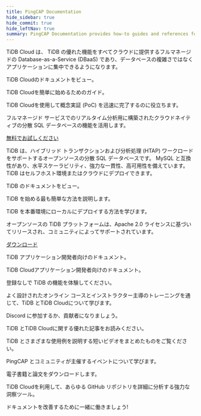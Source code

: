 ```yaml
---
title: PingCAP Documentation
hide_sidebar: true
hide_commit: true
hide_leftNav: true
summary: PingCAP Documentation provides how-to guides and references for using TiDB Cloud and TiDB, including data migration and application building. TiDB Cloud is a fully-managed Database-as-a-Service, offering easy access to the power of a cloud-native, distributed SQL database. TiDB is an open-source distributed SQL database with MySQL compatibility, horizontal scalability, and high availability. Developers can access documentation for application development and explore additional resources such as TiDB Playground, PingCAP Education, and community engagement opportunities.
---
```


<DocHomeContainer title="PingCAP ドキュメント" subTitle="Explore the how-to guides and references you need to use TiDB Cloud and TiDB, migrate data, and build your applications on the database.">

<DocHomeSection label="TiDB Cloud" anchor="tidb-cloud" id="tidb-cloud">

TiDB Cloud は、 TiDB の優れた機能をすべてクラウドに提供するフルマネージドの Database-as-a-Service (DBaaS) であり、データベースの複雑さではなくアプリケーションに集中できるようになります。

<DocHomeCardContainer>

<DocHomeCard href="https://docs.pingcap.com/tidbcloud" icon="doc2" label="TiDB Cloud Docs">

TiDB Cloudのドキュメントをビュー。

</DocHomeCard>

<DocHomeCard href="https://docs.pingcap.com/tidbcloud/tidb-cloud-quickstart" icon="cloud5" label="Get Started with TiDB Cloud">

TiDB Cloudを簡単に始めるためのガイド。

</DocHomeCard>

<DocHomeCard href="https://docs.pingcap.com/tidbcloud/tidb-cloud-poc" icon="cloud3" label="Perform a PoC with TiDB Cloud">

TiDB Cloudを使用して概念実証 (PoC) を迅速に完了するのに役立ちます。

</DocHomeCard>

</DocHomeCardContainer>

フルマネージド サービスでのリアルタイム分析用に構築されたクラウドネイティブの分散 SQL データベースの機能を活用します。

<a href="https://tidbcloud.com/free-trial" class="button" target="_blank" referrerpolicy="no-referrer-when-downgrade">無料でお試しください</a>

</DocHomeSection>

<DocHomeSection label="TiDB" anchor="tidb" id="tidb">

<!-- Localization note for TiDB:

- English: use distributed SQL, and start to emphasize HTAP
- Chinese: can keep "NewSQL" and emphasize one-stop real-time HTAP ("一栈式实时 HTAP")
- Japanese: use NewSQL because it is well-recognized

-->

TiDB は、ハイブリッド トランザクションおよび分析処理 (HTAP) ワークロードをサポートするオープンソースの分散 SQL データベースです。 MySQL と互換性があり、水平スケーラビリティ、強力な一貫性、高可用性を備えています。 TiDB はセルフホスト環境またはクラウドにデプロイできます。

<DocHomeCardContainer>

<DocHomeCard href="https://docs.pingcap.com/tidb/stable" icon="doc1" label="TiDB Docs">

TiDB のドキュメントをビュー。

</DocHomeCard>

<DocHomeCard href="https://docs.pingcap.com/tidb/stable/quick-start-with-tidb" icon="doc5" label="Get Started with TiDB">

TiDB を始める最も簡単な方法を説明します。

</DocHomeCard>

<DocHomeCard href="https://docs.pingcap.com/tidb/stable/production-deployment-using-tiup" icon="cloud7" label="Deploy a Local TiDB Cluster">

TiDB を本番環境にローカルにデプロイする方法を学びます。

</DocHomeCard>

</DocHomeCardContainer>

オープンソースの TiDB プラットフォームは、Apache 2.0 ライセンスに基づいてリリースされ、コミュニティによってサポートされています。

<a href="https://en.pingcap.com/download/" class="button" target="_blank" referrerpolicy="no-referrer-when-downgrade">ダウンロード</a>

</DocHomeSection>

<DocHomeSection label="Developers" anchor="developers" id="developers">

<DocHomeCardContainer>

<DocHomeCard href="https://docs.pingcap.com/tidb/stable/dev-guide-overview" icon="doc8" label="Developer Guide">

TiDB アプリケーション開発者向けのドキュメント。

</DocHomeCard>

<DocHomeCard href="https://docs.pingcap.com/tidbcloud/dev-guide-overview" icon="cloud-dev" label="Developer Guide">

TiDB Cloudアプリケーション開発者向けのドキュメント。

</DocHomeCard>

</DocHomeCardContainer>

</DocHomeSection>

<DocHomeSection label="More resources" anchor="resources" id="resources">

<DocHomeCardContainer>

<DocHomeCard href="https://play.tidbcloud.com/?utm_source=docs&utm_medium=home_more_resources" icon="playground" label="TiDB Playground">

登録なしで TiDB の機能を体験してください。

</DocHomeCard>

<DocHomeCard href="https://en.pingcap.com/education/" icon="cloud1" label="PingCAP Education">

よく設計されたオンライン コースとインストラクター主導のトレーニングを通じて、TiDB とTiDB Cloudについて学びます。

</DocHomeCard>

<DocHomeCard href="https://discord.gg/DQZ2dy3cuc?utm_source=doc" icon="doc9" label="Community">

Discord に参加するか、貢献者になりましょう。

</DocHomeCard>

<DocHomeCard href="https://en.pingcap.com/blog/" icon="doc10" label="Blog Posts">

TiDB とTiDB Cloudに関する優れた記事をお読みください。

</DocHomeCard>

<DocHomeCard href="https://en.pingcap.com/videos/" icon="doc11" label="Videos">

TiDB とさまざまな使用例を説明する短いビデオをまとめたものをご覧ください。

</DocHomeCard>

<DocHomeCard href="https://en.pingcap.com/event/" icon="events" label="Events">

PingCAP とコミュニティが主催するイベントについて学びます。

</DocHomeCard>

<DocHomeCard href="https://en.pingcap.com/ebook-whitepaper/" icon="papers" label="eBooks & Papers">

電子書籍と論文をダウンロードします。

</DocHomeCard>

<DocHomeCard href="https://ossinsight.io/" icon="ossinsight" label="OSS Insight">

TiDB Cloudを利用して、あらゆる GitHub リポジトリを詳細に分析する強力な洞察ツール。

</DocHomeCard>

<DocHomeCard href="https://github.com/pingcap/docs/blob/master/CONTRIBUTING.md" icon="contributor" label="Contribute">

ドキュメントを改善するために一緒に働きましょう!

</DocHomeCard>

</DocHomeCardContainer>

</DocHomeSection>

</DocHomeContainer>
